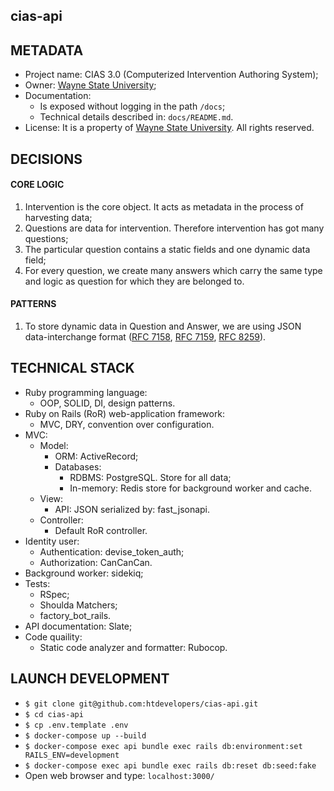 ## cias-api


## METADATA
* Project name: CIAS 3.0 (Computerized Intervention Authoring System);
* Owner: [Wayne State University](https://wayne.edu/);
* Documentation:
  * Is exposed without logging in the path `/docs`;
  * Technical details described in: `docs/README.md`.
* License: It is a property of [Wayne State University](https://wayne.edu/). All rights reserved.


## DECISIONS

#### CORE LOGIC

1. Intervention is the core object. It acts as metadata in the process of harvesting data;
1. Questions are data for intervention. Therefore intervention has got many questions;
1. The particular question contains a static fields and one dynamic data field;
1. For every question, we create many answers which carry the same type and logic as question for which they are belonged to.


#### PATTERNS

1. To store dynamic data in Question and Answer, we are using JSON data-interchange format ([RFC 7158](https://tools.ietf.org/html/rfc7158), [RFC 7159](https://tools.ietf.org/html/rfc7159), [RFC 8259](https://tools.ietf.org/html/rfc8259)).


## TECHNICAL STACK

* Ruby programming language:
  * OOP, SOLID, DI, design patterns.
* Ruby on Rails (RoR) web-application framework:
  * MVC, DRY, convention over configuration.
* MVC:
  * Model:
    * ORM: ActiveRecord;
    * Databases:
      * RDBMS: PostgreSQL. Store for all data;
      * In-memory: Redis store for background worker and cache.
  * View:
    * API: JSON serialized by: fast_jsonapi.
  * Controller:
    * Default RoR controller.
* Identity user:
  * Authentication: devise_token_auth;
  * Authorization: CanCanCan.
* Background worker: sidekiq;
* Tests:
  * RSpec;
  * Shoulda Matchers;
  * factory_bot_rails.
* API documentation: Slate;
* Code quaility:
  * Static code analyzer and formatter: Rubocop.


## LAUNCH DEVELOPMENT

* `$ git clone git@github.com:htdevelopers/cias-api.git`
* `$ cd cias-api`
* `$ cp .env.template .env`
* `$ docker-compose up --build`
* `$ docker-compose exec api bundle exec rails db:environment:set RAILS_ENV=development`
* `$ docker-compose exec api bundle exec rails db:reset db:seed:fake`
* Open web browser and type: `localhost:3000/`

